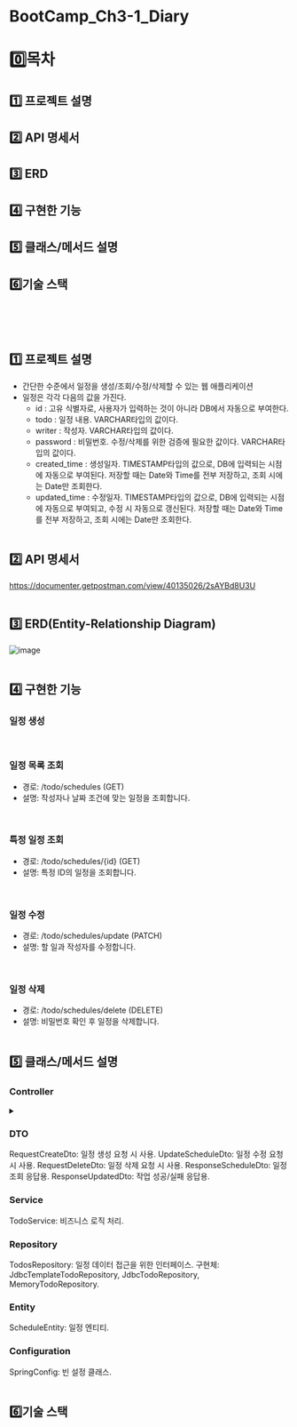 # BootCamp_Ch3-1_Diary
# 0️⃣목차
## 1️⃣ 프로젝트 설명
## 2️⃣ API 명세서
## 3️⃣ ERD
## 4️⃣ 구현한 기능
## 5️⃣ 클래스/메서드 설명
## 6️⃣기술 스택
<br><br><br>

## 1️⃣ 프로젝트 설명
- 간단한 수준에서 일정을 생성/조회/수정/삭제할 수 있는 웹 애플리케이션
- 일정은 각각 다음의 값을 가진다.
  - id : 고유 식별자로, 사용자가 입력하는 것이 아니라 DB에서 자동으로 부여한다.
  - todo : 일정 내용. VARCHAR타입의 값이다.
  - writer : 작성자. VARCHAR타입의 값이다.
  - password : 비밀번호. 수정/삭제를 위한 검증에 필요한 값이다.  VARCHAR타입의 값이다.
  - created_time : 생성일자. TIMESTAMP타입의 값으로, DB에 입력되는 시점에 자동으로 부여된다. 저장할 때는 Date와 Time를 전부 저장하고, 조회 시에는 Date만 조회한다.
  - updated_time : 수정일자. TIMESTAMP타입의 값으로, DB에 입력되는 시점에 자동으로 부여되고, 수정 시 자동으로 갱신된다. 저장할 때는 Date와 Time를 전부 저장하고, 조회 시에는 Date만 조회한다.
<br><br>

## 2️⃣ API 명세서
https://documenter.getpostman.com/view/40135026/2sAYBd8U3U
<br><br>

## 3️⃣ ERD(Entity-Relationship Diagram)
![image](https://github.com/user-attachments/assets/138bf6a8-5cf4-4bec-be34-be712c3b14b0)
<br><br>

## 4️⃣ 구현한 기능


### 일정 생성

<br>

### 일정 목록 조회
- 경로: /todo/schedules (GET)
- 설명: 작성자나 날짜 조건에 맞는 일정을 조회합니다.
<br>

### 특정 일정 조회
- 경로: /todo/schedules/{id} (GET)
- 설명: 특정 ID의 일정을 조회합니다.
<br>

### 일정 수정
- 경로: /todo/schedules/update (PATCH)
- 설명: 할 일과 작성자를 수정합니다.
<br>

### 일정 삭제
- 경로: /todo/schedules/delete (DELETE)
- 설명: 비밀번호 확인 후 일정을 삭제합니다.
<br><br>

## 5️⃣ 클래스/메서드 설명

### Controller
<details><summary></summary>

- TodoController: RESTful API를 통해 일정을 생성, 조회, 수정, 삭제합니다.
</details>


### DTO
RequestCreateDto: 일정 생성 요청 시 사용.
UpdateScheduleDto: 일정 수정 요청 시 사용.
RequestDeleteDto: 일정 삭제 요청 시 사용.
ResponseScheduleDto: 일정 조회 응답용.
ResponseUpdatedDto: 작업 성공/실패 응답용.
<br>

### Service
TodoService: 비즈니스 로직 처리.
<br>

### Repository
TodosRepository: 일정 데이터 접근을 위한 인터페이스.
구현체: JdbcTemplateTodoRepository, JdbcTodoRepository, MemoryTodoRepository.
<br>

### Entity
ScheduleEntity: 일정 엔티티.
<br>

### Configuration
SpringConfig: 빈 설정 클래스.
<br><br>

## 6️⃣기술 스택

<br><br>



